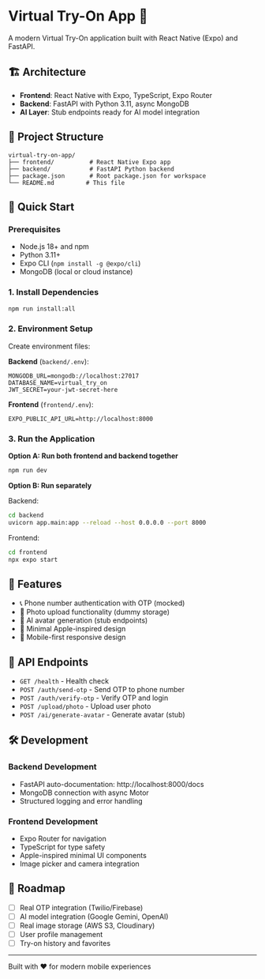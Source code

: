 # Virtual Try-On App 🚀

A modern Virtual Try-On application built with React Native (Expo) and FastAPI.

## 🏗️ Architecture

- **Frontend**: React Native with Expo, TypeScript, Expo Router
- **Backend**: FastAPI with Python 3.11, async MongoDB
- **AI Layer**: Stub endpoints ready for AI model integration

## 📁 Project Structure

```
virtual-try-on-app/
├── frontend/          # React Native Expo app
├── backend/           # FastAPI Python backend
├── package.json       # Root package.json for workspace
└── README.md         # This file
```

## 🚀 Quick Start

### Prerequisites

- Node.js 18+ and npm
- Python 3.11+
- Expo CLI (`npm install -g @expo/cli`)
- MongoDB (local or cloud instance)

### 1. Install Dependencies

```bash
npm run install:all
```

### 2. Environment Setup

Create environment files:

**Backend** (`backend/.env`):
```
MONGODB_URL=mongodb://localhost:27017
DATABASE_NAME=virtual_try_on
JWT_SECRET=your-jwt-secret-here
```

**Frontend** (`frontend/.env`):
```
EXPO_PUBLIC_API_URL=http://localhost:8000
```

### 3. Run the Application

**Option A: Run both frontend and backend together**
```bash
npm run dev
```

**Option B: Run separately**

Backend:
```bash
cd backend
uvicorn app.main:app --reload --host 0.0.0.0 --port 8000
```

Frontend:
```bash
cd frontend
npx expo start
```

## 📱 Features

- 📞 Phone number authentication with OTP (mocked)
- 📸 Photo upload functionality (dummy storage)
- 🤖 AI avatar generation (stub endpoints)
- 🎨 Minimal Apple-inspired design
- 📱 Mobile-first responsive design

## 🔗 API Endpoints

- `GET /health` - Health check
- `POST /auth/send-otp` - Send OTP to phone number
- `POST /auth/verify-otp` - Verify OTP and login
- `POST /upload/photo` - Upload user photo
- `POST /ai/generate-avatar` - Generate avatar (stub)

## 🛠️ Development

### Backend Development
- FastAPI auto-documentation: http://localhost:8000/docs
- MongoDB connection with async Motor
- Structured logging and error handling

### Frontend Development
- Expo Router for navigation
- TypeScript for type safety
- Apple-inspired minimal UI components
- Image picker and camera integration

## 🚧 Roadmap

- [ ] Real OTP integration (Twilio/Firebase)
- [ ] AI model integration (Google Gemini, OpenAI)
- [ ] Real image storage (AWS S3, Cloudinary)
- [ ] User profile management
- [ ] Try-on history and favorites

---

Built with ❤️ for modern mobile experiences